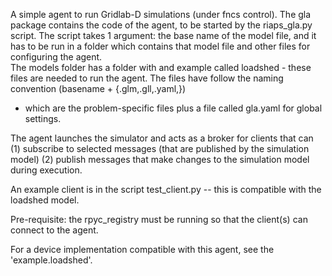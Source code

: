 A simple agent to run Gridlab-D simulations (under fncs control).
The gla package contains the code of the agent, to be started by the riaps_gla.py script.
The script takes 1 argument: the base name of the model file, and it has to be run
in a folder which contains that model file and other files for configuring the agent.  
The models folder has a folder with and example called loadshed - these files are needed 
to run the agent. The files have follow the naming convention (basename + {.glm,.gll,.yaml,}) 
- which are the problem-specific files plus a file called gla.yaml for global settings.

The agent launches the simulator and acts as a broker for clients that can 
(1) subscribe to selected messages (that are published by the simulation model)
(2) publish messages that make changes to the simulation model during execution.

An example client is in the script test_client.py -- this is compatible with the loadshed model.

Pre-requisite: the rpyc_registry must be running so that the client(s) can connect to the agent.

For a device implementation compatible with this agent, see the 'example.loadshed'.

